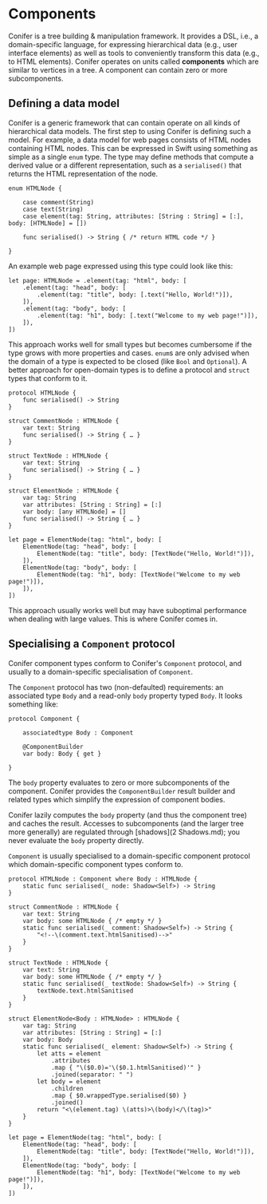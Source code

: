 # Components
Conifer is a tree building & manipulation framework. It provides a DSL, i.e., a domain-specific language, for expressing hierarchical data (e.g., user interface elements) as well as tools to conveniently transform this data (e.g., to HTML elements). Conifer operates on units called **components** which are similar to vertices in a tree. A component can contain zero or more subcomponents.

## Defining a data model
Conifer is a generic framework that can contain operate on all kinds of hierarchical data models. The first step to using Conifer is defining such a model. For example, a data model for web pages consists of HTML nodes containing HTML nodes. This can be expressed in Swift using something as simple as a single `enum` type. The type may define methods that compute a derived value or a different representation, such as a `serialised()` that returns the HTML representation of the node.

	enum HTMLNode {
		
		case comment(String)
		case text(String)
		case element(tag: String, attributes: [String : String] = [:], body: [HTMLNode] = [])
		
		func serialised() -> String { /* return HTML code */ }
		
	}

An example web page expressed using this type could look like this:

	let page: HTMLNode = .element(tag: "html", body: [
		.element(tag: "head", body: [
			.element(tag: "title", body: [.text("Hello, World!")]),
		]),
		.element(tag: "body", body: [
			.element(tag: "h1", body: [.text("Welcome to my web page!")]),
		]),
	])

This approach works well for small types but becomes cumbersome if the type grows with more properties and cases. `enum`s are only advised when the domain of a type is expected to be closed (like `Bool` and `Optional`). A better approach for open-domain types is to define a protocol and `struct` types that conform to it.

	protocol HTMLNode {
		func serialised() -> String
	}
	
	struct CommentNode : HTMLNode {
		var text: String
		func serialised() -> String { … }
	}
	
	struct TextNode : HTMLNode {
		var text: String
		func serialised() -> String { … }
	}
	
	struct ElementNode : HTMLNode {
		var tag: String
		var attributes: [String : String] = [:]
		var body: [any HTMLNode] = []
		func serialised() -> String { … }
	}
	
	let page = ElementNode(tag: "html", body: [
		ElementNode(tag: "head", body: [
			ElementNode(tag: "title", body: [TextNode("Hello, World!")]),
		]),
		ElementNode(tag: "body", body: [
			ElementNode(tag: "h1", body: [TextNode("Welcome to my web page!")]),
		]),
	])

This approach usually works well but may have suboptimal performance when dealing with large values. This is where Conifer comes in.

## Specialising a `Component` protocol
Conifer component types conform to Conifer's `Component` protocol, and usually to a domain-specific specialisation of `Component`.

The `Component` protocol has two (non-defaulted) requirements: an associated type `Body` and a read-only `body` property typed `Body`. It looks something like:

	protocol Component {
		
		associatedtype Body : Component
		
		@ComponentBuilder
		var body: Body { get }
		
	}

The `body` property evaluates to zero or more subcomponents of the component. Conifer provides the `ComponentBuilder` result builder and related types which simplify the expression of component bodies.

Conifer lazily computes the `body` property (and thus the component tree) and caches the result. Accesses to subcomponents (and the larger tree more generally) are regulated through [shadows](2 Shadows.md); you never evaluate the `body` property directly.

`Component` is usually specialised to a domain-specific component protocol which domain-specific component types conform to.

	protocol HTMLNode : Component where Body : HTMLNode {
		static func serialised(_ node: Shadow<Self>) -> String
	}
	
	struct CommentNode : HTMLNode {
		var text: String
		var body: some HTMLNode { /* empty */ }
		static func serialised(_ comment: Shadow<Self>) -> String {
			"<!--\(comment.text.htmlSanitised)-->"
		}
	}
	
	struct TextNode : HTMLNode {
		var text: String
		var body: some HTMLNode { /* empty */ }
		static func serialised(_ textNode: Shadow<Self>) -> String {
			textNode.text.htmlSanitised
		}
	}
	
	struct ElementNode<Body : HTMLNode> : HTMLNode {
		var tag: String
		var attributes: [String : String] = [:]
		var body: Body
		static func serialised(_ element: Shadow<Self>) -> String {
			let atts = element
				.attributes
				.map { "\($0.0)='\($0.1.htmlSanitised)'" }
				.joined(separator: " ")
			let body = element
				.children
				.map { $0.wrappedType.serialised($0) }
				.joined()
			return "<\(element.tag) \(atts)>\(body)</\(tag)>"
		}
	}
	
	let page = ElementNode(tag: "html", body: [
		ElementNode(tag: "head", body: [
			ElementNode(tag: "title", body: [TextNode("Hello, World!")]),
		]),
		ElementNode(tag: "body", body: [
			ElementNode(tag: "h1", body: [TextNode("Welcome to my web page!")]),
		]),
	])